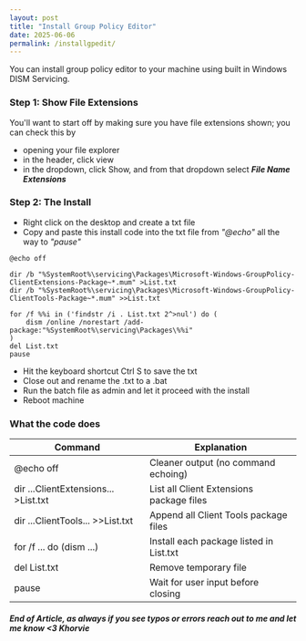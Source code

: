 ```yaml
---
layout: post
title: "Install Group Policy Editor"
date: 2025-06-06
permalink: /installgpedit/
---
```

You can install group policy editor to your machine using built in Windows DISM Servicing.
<!--more-->
### Step 1: Show File Extensions

You'll want to start off by making sure you have file extensions shown; you can check this by
- opening your file explorer
- in the header, click view
- in the dropdown, click Show, and from that dropdown select ***File Name Extensions***

### Step 2: The Install

- Right click on the desktop and create a txt file
- Copy and paste this install code into the txt file from *"@echo"* all the way to *"pause"*

```
@echo off

dir /b "%SystemRoot%\servicing\Packages\Microsoft-Windows-GroupPolicy-ClientExtensions-Package~*.mum" >List.txt
dir /b "%SystemRoot%\servicing\Packages\Microsoft-Windows-GroupPolicy-ClientTools-Package~*.mum" >>List.txt

for /f %%i in ('findstr /i . List.txt 2^>nul') do (
    dism /online /norestart /add-package:"%SystemRoot%\servicing\Packages\%%i"
)
del List.txt
pause
```

- Hit the keyboard shortcut Ctrl S to save the txt
- Close out and rename the .txt to a .bat
- Run the batch file as admin and let it proceed with the install
- Reboot machine

### What the code does

| **Command**                                      | **Explanation**                                       |
|--------------------------------------------------|--------------------------------------------------------|
| @echo off                                        | Cleaner output (no command echoing)                   |
| dir ...ClientExtensions... >List.txt             | List all Client Extensions package files              |
| dir ...ClientTools... >>List.txt                 | Append all Client Tools package files                 |
| for /f ... do (dism ...)                         | Install each package listed in List.txt               |
| del List.txt                                     | Remove temporary file                                 |
| pause                                            | Wait for user input before closing                    |


##### End of Article, as always if you see typos or errors reach out to me and let me know <3 Khorvie

